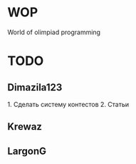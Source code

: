 # WOP
World of olimpiad programming<br/>
# TODO
<h2>Dimazila123</h2>
1. Сделать систему контестов
2. Статьи
<h2>Krewaz</h2>
<h2>LargonG</h2>

